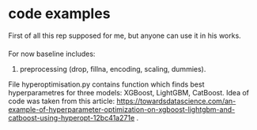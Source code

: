 
# code examples
First of all this rep supposed for me, but anyone can use it in his works.
####

For now baseline includes: 
1. preprocessing (drop, fillna, encoding, scaling, dummies).  

File hyperoptimisation.py contains function which finds best hyperparametres for three models: XGBoost, LightGBM, CatBoost. Idea of code was taken from this article: https://towardsdatascience.com/an-example-of-hyperparameter-optimization-on-xgboost-lightgbm-and-catboost-using-hyperopt-12bc41a271e .


